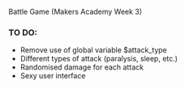 Battle Game (Makers Academy Week 3)

### TO DO:
* Remove use of global variable $attack_type
* Different types of attack (paralysis, sleep, etc.)
* Randomised damage for each attack
* Sexy user interface
